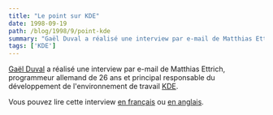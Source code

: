 ```yaml
---
title: "Le point sur KDE"
date: 1998-09-19
path: /blog/1998/9/point-kde
summary: "Gaël Duval a réalisé une interview par e-mail de Matthias Ettrich, programmeur allemand de 26 ans et principal responsable du développement de l'environnement de travail KDE."
tags: ['KDE']
---
```


<P>
<A HREF="mailto:duval@criuc.unicaen.fr">Gaël Duval</A> a réalisé une
interview par e-mail de Matthias Ettrich, programmeur allemand
de 26 ans et principal responsable du développement de l'environnement
de travail <A HREF="http://www.kde.org/">KDE</A>.
</P>

<P>
Vous pouvez lire cette interview <A HREF="http://www.linux-center.org/articles/9809/interviewfr.html">en français</A> ou <A HREF="http://www.linux-center.org/articles/9809/interview.html">en anglais</A>.
</P>


